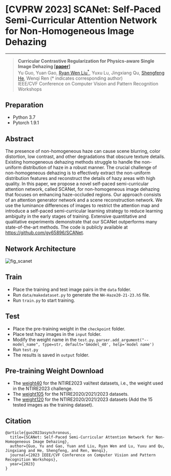 # [CVPRW 2023] SCANet: Self-Paced Semi-Curricular Attention Network for Non-Homogeneous Image Dehazing

---
>**Curricular Contrastive Regularization for Physics-aware Single Image Dehazing [[paper](http://arxiv.org/abs/2304.08444)]**<br>  Yu Guo, Yuan Gao, [Ryan Wen Liu<sup>*</sup>](http://mipc.whut.edu.cn/index.html), Yuxu Lu, Jingxiang Qu, [Shengfeng He](http://www.shengfenghe.com/), Wenqi Ren (* indicates corresponding author) <br> 
>IEEE/CVF Conference on Computer Vision and Pattern Recognition Workshops

## Preparation

- Python 3.7
- Pytorch 1.9.1

## Abstract
The presence of non-homogeneous haze can cause scene blurring, color distortion, low contrast, and other degradations that obscure texture details. Existing homogeneous dehazing methods struggle to handle the non-uniform distribution of haze in a robust manner. The crucial challenge of non-homogeneous dehazing is to effectively extract the non-uniform distribution features and reconstruct the details of hazy areas with high quality. In this paper, we propose a novel self-paced semi-curricular attention network, called SCANet, for non-homogeneous image dehazing that focuses on enhancing haze-occluded regions. Our approach consists of an attention generator network and a scene reconstruction network. We use the luminance differences of images to restrict the attention map and introduce a self-paced semi-curricular learning strategy to reduce learning ambiguity in the early stages of training. Extensive quantitative and qualitative experiments demonstrate that our SCANet outperforms many state-of-the-art methods. The code is publicly available at https://github.com/gy65896/SCANet.


## Network Architecture
![fig_scanet](https://user-images.githubusercontent.com/48637474/232728784-74728cd8-c18e-40b8-a275-1b2ca24a05e7.png)

## Train

* Place the training and test image pairs in the `data` folder.
* Run `data/makedataset.py` to generate the `NH-Haze20-21-23.h5` file.
* Run `train.py` to start training.

## Test

* Place the pre-training weight in the `checkpoint` folder.
* Place test hazy images in the `input` folder.
* Modify the weight name in the `test.py`.
```parser.add_argument("--model_name", type=str, default='Gmodel_40', help='model name')```
* Run `test.py`
* The results is saved in `output` folder.

## Pre-training Weight Download

* The [weight40](https://drive.google.com/file/d/15-M7bGwZkXtCato_kEfLi1VOq-tjblPL/view?usp=share_link) for the NTIRE2023 val/test datasets, i.e., the weight used in the NTIRE2023 challenge.
* The [weight105](https://drive.google.com/file/d/1ATye3j81n62VHXwGihShazYnMoEbTMLd/view?usp=share_link) for the NTIRE2020/2021/2023 datasets.
* The [weight120](https://drive.google.com/file/d/1sC81YfqOa82irk_Dy37I9oxpX4zniS2z/view?usp=share_link) for the NTIRE2020/2021/2023 datasets (Add the 15 tested images as the training dataset).

## Citation

```
@article{guo2023asynchronous,
  title={SCANet: Self-Paced Semi-Curricular Attention Network for Non-Homogeneous Image Dehazing},
  author={Guo, Yu and Gao, Yuan and Liu, Ryan Wen and Lu, Yuxu and Qu, Jingxiang and He, Shengfeng, and Ren, Wenqi},
  journal={2023 IEEE/CVF Conference on Computer Vision and Pattern Recognition Workshops},
  year={2023}
}
```
